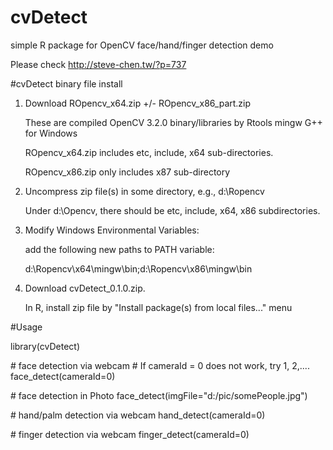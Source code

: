 # cvDetect
simple R package for OpenCV face/hand/finger detection demo

Please check http://steve-chen.tw/?p=737

#cvDetect binary file install

1. Download ROpencv_x64.zip +/- ROpencv_x86_part.zip 

   These are compiled OpenCV 3.2.0 binary/libraries by Rtools mingw G++ for Windows
   
   ROpencv_x64.zip includes etc, include, x64 sub-directories.
   
   ROpencv_x86.zip only includes x87 sub-directory   

2. Uncompress zip file(s) in some directory, e.g., d:\Ropencv

   Under d:\Opencv, there should be etc, include, x64, x86 subdirectories.

3. Modify Windows Environmental Variables:

   add the following new paths to PATH variable:

   d:\Ropencv\x64\mingw\bin;d:\Ropencv\x86\mingw\bin

4. Download cvDetect_0.1.0.zip. 

   In R, install zip file by "Install package(s) from local files..." menu

#Usage

library(cvDetect)

\# face detection via webcam
\# If cameraId = 0 does not work, try 1, 2,....
face_detect(cameraId=0)

\# face detection in Photo 
face_detect(imgFile="d:/pic/somePeople.jpg")

\# hand/palm detection via webcam
hand_detect(cameraId=0)

\# finger detection via webcam
finger_detect(cameraId=0)


